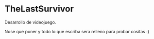 # TheLastSurvivor
Desarrollo de videojuego.

Nose que poner y todo lo que escriba sera relleno para probar cositas :)
